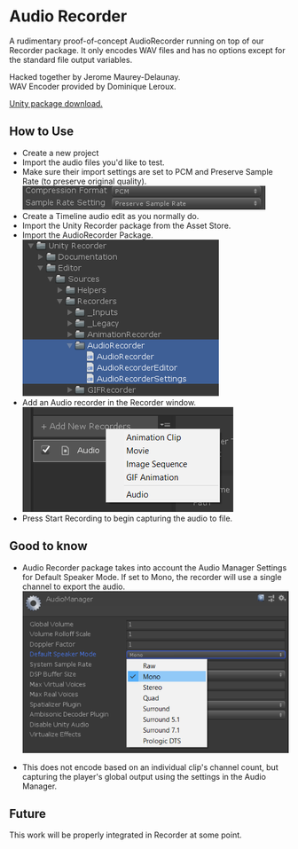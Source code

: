Audio Recorder
=================

A rudimentary proof-of-concept AudioRecorder running on top of our Recorder package. 
It only encodes WAV files and has no options except for the standard file output variables.

Hacked together by Jerome Maurey-Delaunay.   
WAV Encoder provided by Dominique Leroux.

[Unity package download.](bin/AudioRecorder.unitypackage)

How to Use
----------------------

* Create a new project
* Import the audio files you'd like to test.
* Make sure their import settings are set to PCM and Preserve Sample Rate (to preserve original quality).
![import settings](documentation/import_settings.png)
* Create a Timeline audio edit as you normally do.
* Import the Unity Recorder package from the Asset Store.
* Import the AudioRecorder Package.   
![AudioRecorder package](documentation/AudioRecorder_package.png)
* Add an Audio recorder in the Recorder window.   
![Add AudioRecorder](documentation/add_AudioRecorder.png)
* Press Start Recording to begin capturing the audio to file.

Good to know
----------------------
* Audio Recorder package takes into account the Audio Manager Settings for Default Speaker Mode. If set to Mono, the recorder will use a single channel to export the audio.   
![Default speaker mode](documentation/default_speaker_mode.png)

* This does not encode based on an individual clip's channel count, but capturing the player's global output using the settings in the Audio Manager.

Future
----------------------
This work will be properly integrated in Recorder at some point.
